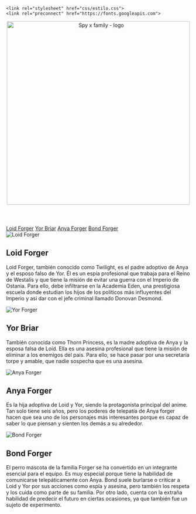 
<html lang="en">

<head>
    <meta charset="UTF-8">
    <meta name="viewport" content="width=device-width, initial-scale=1.0">
    <title>Document</title>

    <link rel="stylesheet" href="css/estilo.css">
    <link rel="preconnect" href="https://fonts.googleapis.com">
<link rel="preconnect" href="https://fonts.gstatic.com" crossorigin>
<link href="https://fonts.googleapis.com/css2?family=Edu+VIC+WA+NT+Beginner:wght@400..700&family=Permanent+Marker&display=swap" rel="stylesheet">
</head>

<body>
    <main>
        <header>
            <img src="imgs/logo 2.png" alt="Spy x family - logo" width="500">
        </header>
        <nav>
            <a href="#LF">Loid Forger</a>
            <a href="#YB">Yor Briar</a>
            <a href="#AF">Anya Forger</a>
            <a href="#BF">Bond Forger</a>
        </nav>
        <section>
            <div class="personaje">
                <div class="foto">
                    <img src="imgs/loid.jpg" alt="Loid Forger">
                </div>
                <div class="texto">
                    <h2 id="LF">Loid Forger</h2>
                    <p>Loid Forger, también conocido como Twilight, es el padre adoptivo de Anya y el esposo falso de
                        Yor. Él es un espía profesional que trabaja para el Reino de Westalis y que tiene la misión de
                        evitar una guerra con el Imperio de Ostania. Para ello, debe infiltrarse en la Academia Eden,
                        una prestigiosa escuela donde estudian los hijos de los políticos más influyentes del Imperio y
                        así dar con el jefe criminal llamado Donovan Desmond.</p>
                </div>
            </div>
            <div class="personaje">
                <div class="foto">
                    <img src="imgs/yor.png" alt="Yor Forger">
                </div>
                <div class="texto">
                    <h2 id="YB">Yor Briar</h2>
                    <p>También conocida como Thorn Princess, es la madre adoptiva de Anya y la esposa falsa de Loid.
                        Ella es una asesina profesional que tiene la misión de eliminar a los enemigos del país. Para
                        ello, se hace pasar por una secretaria torpe y amable, que nadie sospecha que es una asesina.
                    </p>
                </div>
            </div>
            <div class="personaje">
                <div class="foto">
                    <img src="imgs/Anya .jpg" alt="Anya Forger">
                </div>
                <div class="texto">
                    <h2 id="AF">Anya Forger</h2>
                    <p>Es la hija adoptiva de Loid y Yor, siendo la protagonista principal del anime. Tan solo tiene
                        seis años, pero los poderes de telepatía de Anya forger hacen que sea uno de los personajes más
                        interesantes porque es capaz de saber lo que piensan y sienten los demás a su alrededor.
                    </p>
                </div>
            </div>
            <div class="personaje">
                <div class="foto">
                    <img src="imgs/bond.jpg" alt="Bond Forger">
                </div>
                <div class="texto">
                    <h2 id="BF">Bond Forger</h2>
                    <p>El perro mascota de la familia Forger se ha convertido en un integrante esencial para el equipo.
                        Es muy especial porque tiene la habilidad de comunicarse telepáticamente con Anya. Bond suele
                        burlarse o criticar a Loid y Yor por sus acciones como espía y asesina, pero también los respeta
                        y los cuida como parte de su familia. Por otro lado, cuenta con la extraña habilidad de predecir
                        el futuro en ciertas ocasiones, ya que también fue un sujeto de experimento.</p>
                </div>
            </div>
        </section>
        <footer></footer>
    </main>
</body>

</html>
